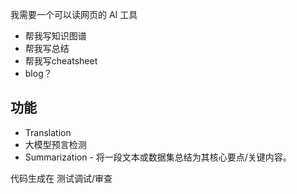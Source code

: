 我需要一个可以读网页的 AI 工具
- 帮我写知识图谱
- 帮我写总结
- 帮我写cheatsheet
- blog？

## 功能
- Translation
- 大模型预言检测
- Summarization - 将一段文本或数据集总结为其核心要点/关键内容。

代码生成在 测试调试/审查
  


